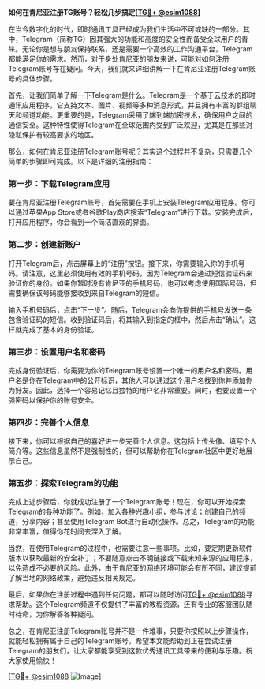 **如何在肯尼亚注册TG账号？轻松几步搞定[[TG💪+ @esim1088](https://t.me/s/esim1088)]**

在当今数字化的时代，即时通讯工具已经成为我们生活中不可或缺的一部分。其中，Telegram（简称TG）因其强大的功能和高度的安全性而备受全球用户的青睐。无论你是想与朋友保持联系，还是需要一个高效的工作沟通平台，Telegram都能满足你的需求。然而，对于身处肯尼亚的朋友来说，可能对如何注册Telegram账号存在疑问。今天，我们就来详细讲解一下在肯尼亚注册Telegram账号的具体步骤。

首先，让我们简单了解一下Telegram是什么。Telegram是一个基于云技术的即时通讯应用程序，它支持文本、图片、视频等多种消息形式，并且拥有丰富的群组聊天和频道功能。更重要的是，Telegram采用了端到端加密技术，确保用户之间的通信安全。这种特性使得Telegram在全球范围内受到广泛欢迎，尤其是在那些对隐私保护有较高要求的地区。

那么，如何在肯尼亚注册Telegram账号呢？其实这个过程并不复杂，只需要几个简单的步骤即可完成。以下是详细的注册指南：

### **第一步：下载Telegram应用**
要在肯尼亚注册Telegram账号，首先需要在手机上安装Telegram应用程序。你可以通过苹果App Store或者谷歌Play商店搜索“Telegram”进行下载。安装完成后，打开应用程序，你会看到一个简洁直观的界面。

### **第二步：创建新账户**
打开Telegram后，点击屏幕上的“注册”按钮。接下来，你需要输入你的手机号码。请注意，这里必须使用有效的手机号码，因为Telegram会通过短信验证码来验证你的身份。如果你暂时没有肯尼亚的手机号码，也可以考虑使用国际号码，但需要确保该号码能够接收到来自Telegram的短信。

输入手机号码后，点击“下一步”。随后，Telegram会向你提供的手机号发送一条包含验证码的短信。收到验证码后，将其输入到指定的框中，然后点击“确认”。这样就完成了基本的身份验证。

### **第三步：设置用户名和密码**
完成身份验证后，你需要为你的Telegram账号设置一个唯一的用户名和密码。用户名是你在Telegram中的公开标识，其他人可以通过这个用户名找到你并添加你为好友。因此，选择一个容易记忆且独特的用户名非常重要。同时，也要设置一个强密码以保护你的账号安全。

### **第四步：完善个人信息**
接下来，你可以根据自己的喜好进一步完善个人信息。这包括上传头像、填写个人简介等。这些信息虽然不是强制性的，但可以帮助你在Telegram社区中更好地展示自己。

### **第五步：探索Telegram的功能**
完成上述步骤后，你就成功注册了一个Telegram账号！现在，你可以开始探索Telegram的各种功能了。例如，加入各种兴趣小组，参与讨论；创建自己的频道，分享内容；甚至使用Telegram Bot进行自动化操作。总之，Telegram的功能非常丰富，值得你花时间去深入了解。

当然，在使用Telegram的过程中，也需要注意一些事项。比如，要定期更新软件版本以获取最新的安全补丁；不要随意点击不明链接或下载未知来源的应用程序，以免造成不必要的风险。此外，由于肯尼亚的网络环境可能会有所不同，建议提前了解当地的网络政策，避免违反相关规定。

最后，如果你在注册过程中遇到任何问题，都可以随时访问[TG💪+ @esim1088](https://t.me/s/esim1088)寻求帮助。这个Telegram频道不仅提供了丰富的教程资源，还有专业的客服团队随时待命，为你解答各种疑问。

总之，在肯尼亚注册Telegram账号并不是一件难事，只要你按照以上步骤操作，就能轻松拥有属于自己的Telegram账号。希望本文能帮助到正在尝试注册Telegram的朋友们，让大家都能享受到这款优秀通讯工具带来的便利与乐趣。祝大家使用愉快！

[[TG💪+ @esim1088](https://t.me/s/esim1088) ![Image](https://i.postimg.cc/4NQfJmqS/Snipaste-2025-05-13-00-14-12.png)]